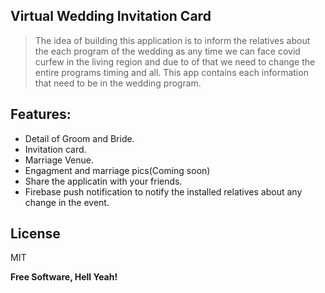 ## Virtual Wedding Invitation Card

> The idea of building this application is to inform the relatives about the each program of the wedding as any time we can face covid curfew in the living region and due to of 
> that we need to change the entire programs timing and all. This app contains each information that need to be in the wedding program. 

## Features:
- Detail of Groom and Bride. 
- Invitation card. 
- Marriage Venue.
- Engagment and marriage pics(Coming soon)
- Share the applicatin with your friends.
- Firebase push notification to notify the installed relatives about any change in the event.


## License

MIT

**Free Software, Hell Yeah!**
